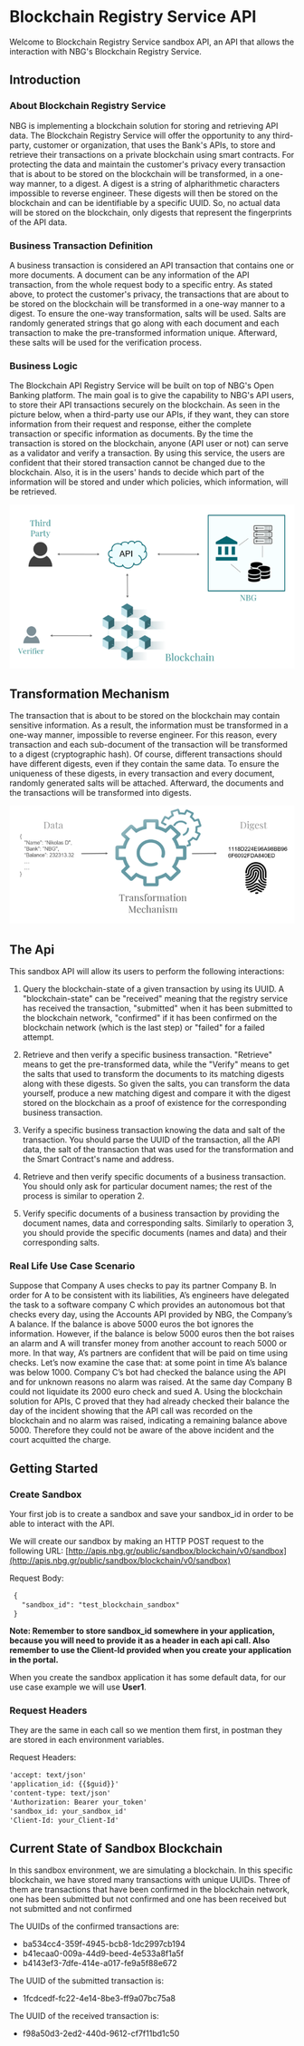 # Blockchain Registry Service API

Welcome to Blockchain Registry Service sandbox API, an API that allows the interaction with NBG's Blockchain Registry Service. 

## Introduction

### About Blockchain Registry Service

NBG is implementing a blockchain solution for storing and retrieving API data. The Blockchain Registry Service will offer the opportunity to any third-party, customer or organization, that uses the Bank's APIs, to store and retrieve their transactions on a private blockchain using smart contracts. For protecting the data and maintain the customer's privacy every transaction that is about to be stored on the blockchain will be transformed, in a one-way manner, to a digest.  A digest is a string of alpharithmetic characters impossible to reverse engineer. These digests will then be stored on the blockchain and can be identifiable by a specific UUID. So, no actual data will be stored on the blockchain, only digests that represent the fingerprints of the API data.

### Business Transaction Definition 

A business transaction is considered an API transaction that contains one or more documents. A document can be any information of the API transaction, from the whole request body to a specific entry. As stated above, to protect the customer's privacy, the transactions that are about to be stored on the blockchain will be transformed in a one-way manner to a digest. To ensure the one-way transformation, salts will be used. Salts are randomly generated strings that go along with each document and each transaction to make the pre-transformed information unique. Afterward, these salts will be used for the verification process.

### Business Logic 
The Blockchain API Registry Service will be built on top of NBG's Open Banking platform. The main goal is to give the capability to NBG's API users, to store their API transactions securely on the blockchain. As seen in the picture below, when a third-party use our APIs, if they want, they can store information from their request and response, either the complete transaction or specific information as documents. By the time the transaction is stored on the blockchain, anyone (API user or not) can serve as a validator and verify a transaction. By using this service, the users are confident that their stored transaction cannot be changed due to the blockchain. Also, it is in the users' hands to decide which part of the information will be stored and under which policies, which information, will be retrieved.

![Blockchain API Registry Service](pictures/blockchain_simple_architecture.PNG)


## Transformation Mechanism 
The transaction that is about to be stored on the blockchain may contain sensitive information. As a result, the information must be transformed in a one-way manner, impossible to reverse engineer. For this reason, every transaction and each sub-document of the transaction will be transformed to a digest (cryptographic hash). Of course, different transactions should have different digests, even if they contain the same data. To ensure the uniqueness of these digests, in every transaction and every document, randomly generated salts will be attached. Afterward, the documents and the transactions will be transformed into digests.

![Transformation Mechanism](pictures/transformation.PNG)


## The Api

This sandbox API will allow its users to perform the following interactions:

1. Query the blockchain-state of a given transaction by using its UUID. A "blockchain-state" can be "received" meaning that the registry service has received the transaction, "submitted" when it has been submitted to the blockchain network, "confirmed" if it has been confirmed on the blockchain network (which is the last step) or "failed" for a failed attempt.

2. Retrieve and then verify a specific business transaction. "Retrieve" means to get the pre-transformed data, while the "Verify" means to get the salts that used to transform the documents to its matching digests along with these digests. So given the salts, you can transform the data yourself, produce a new matching digest and compare it with the digest stored on the blockchain as a proof of existence for the corresponding business transaction.

3. Verify a specific business transaction knowing the data and salt of the transaction. You should parse the UUID of the transaction, all the API data, the salt of the transaction that was used for the transformation and the Smart Contract's name and address.

4. Retrieve and then verify specific documents of a business transaction. You should only ask for particular document names; the rest of the process is similar to operation 2.

5. Verify specific documents of a business transaction by providing the document names, data and corresponding salts. Similarly to operation 3, you should provide the specific documents (names and data) and their corresponding salts. 

### Real Life Use Case Scenario

Suppose that Company A uses checks to pay its partner Company B. In order for A to be consistent with its liabilities, A’s engineers have delegated the task to a software company C which provides an autonomous bot that checks every day, using the Accounts API provided by NBG, the Company’s A balance. If the balance is above 5000 euros the bot ignores the information. However, if the balance is below 5000 euros then the bot raises an alarm and A will transfer money from another account to reach 5000 or more. In that way, A’s partners are confident that will be paid on time using checks. Let’s now examine the case that: at some point in time A’s balance was below 1000. Company C’s bot had checked the balance using the API and for unknown reasons no alarm was raised. At the same day Company B could not liquidate its 2000 euro check and sued A. Using the blockchain solution for APIs, C proved that they had already checked their balance the day of the incident showing that the API call was recorded on the blockchain and no alarm was raised, indicating a remaining balance above 5000. Therefore they could not be aware of the above incident and the court acquitted the charge.

## Getting Started

### Create Sandbox 

Your first job is to create a sandbox and save your sandbox_id in order to be able to interact with the API.

We will create our sandbox by making an HTTP POST request to the following URL:
[http://apis.nbg.gr/public/sandbox/blockchain/v0/sandbox](http://apis.nbg.gr/public/sandbox/blockchain/v0/sandbox)

Request Body:
```
 {
   "sandbox_id": "test_blockchain_sandbox"
 }
 ```

**Note: Remember to store sandbox_id somewhere in your application, because you will need to provide it as a header in each api call. Also remember to use the Client-Id provided when you create your application in the portal.**

When you create the sandbox application it has some default data, for our use case example we will use **User1**.

### Request Headers

They are the same in each call so we mention them first, in postman they are stored in each environment variables.

Request Headers:
```
'accept: text/json'
'application_id: {{$guid}}'
'content-type: text/json'  
'Authorization: Bearer your_token'
'sandbox_id: your_sandbox_id'
'Client-Id: your_Client-Id'
```
## Current State of Sandbox Blockchain

In this sandbox environment, we are simulating a blockchain. In this specific blockchain, we have stored many transactions with unique UUIDs. Three of them are transactions that have been confirmed in the blockchain network, one has been submitted but not confirmed and one has been received but not submitted and not confirmed

The UUIDs of the confirmed transactions are:
* ba534cc4-359f-4945-bcb8-1dc2997cb194
* b41ecaa0-009a-44d9-beed-4e533a8f1a5f
* b4143ef3-7dfe-414e-a017-fe9a5f88e672

The UUID of the submitted transaction is:
* 1fcdcedf-fc22-4e14-8be3-ff9a07bc75a8

The UUID of the received transaction is:
* f98a50d3-2ed2-440d-9612-cf7f11bd1c50

